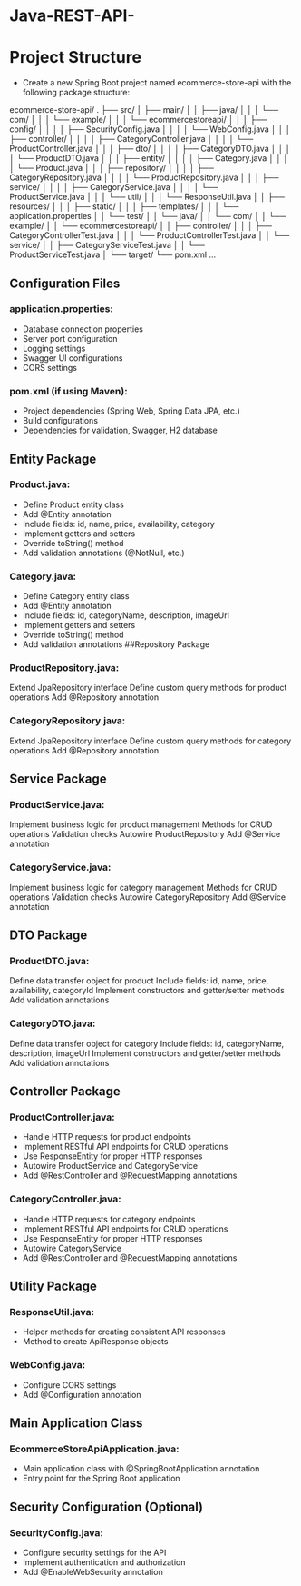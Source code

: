 # Java-REST-API-

# Project Structure
- Create a new Spring Boot project named ecommerce-store-api with the following package structure:

ecommerce-store-api/
.
├── src/
│   ├── main/
│   │   ├── java/
│   │   │   └── com/
│   │   │       └── example/
│   │   │           └── ecommercestoreapi/
│   │   │               ├── config/
│   │   │               │   ├── SecurityConfig.java
│   │   │               │   └── WebConfig.java
│   │   │               ├── controller/
│   │   │               │   ├── CategoryController.java
│   │   │               │   └── ProductController.java
│   │   │               ├── dto/
│   │   │               │   ├── CategoryDTO.java
│   │   │               │   └── ProductDTO.java
│   │   │               ├── entity/
│   │   │               │   ├── Category.java
│   │   │               │   └── Product.java
│   │   │               ├── repository/
│   │   │               │   ├── CategoryRepository.java
│   │   │               │   └── ProductRepository.java
│   │   │               ├── service/
│   │   │               │   ├── CategoryService.java
│   │   │               │   └── ProductService.java
│   │   │               └── util/
│   │   │                   └── ResponseUtil.java
│   │   ├── resources/
│   │   │   ├── static/
│   │   │   ├── templates/
│   │   │   └── application.properties
│   │   └── test/
│   │       └── java/
│   │           └── com/
│   │               └── example/
│   │                   └── ecommercestoreapi/
│   │                       ├── controller/
│   │                       │   ├── CategoryControllerTest.java
│   │                       │   └── ProductControllerTest.java
│   │                       └── service/
│   │                           ├── CategoryServiceTest.java
│   │                           └── ProductServiceTest.java
│   └── target/
└── pom.xml ...



## Configuration Files

### application.properties:
- Database connection properties
- Server port configuration
- Logging settings
- Swagger UI configurations
- CORS settings
### pom.xml (if using Maven):
- Project dependencies (Spring Web, Spring Data JPA, etc.)
- Build configurations
- Dependencies for validation, Swagger, H2 database
## Entity Package
### Product.java:
* Define Product entity class
* Add @Entity annotation
* Include fields: id, name, price, availability, category
* Implement getters and setters
* Override toString() method
* Add validation annotations (@NotNull, etc.)
### Category.java:
* Define Category entity class
* Add @Entity annotation
* Include fields: id, categoryName, description, imageUrl
* Implement getters and setters
* Override toString() method
* Add validation annotations
##Repository Package
### ProductRepository.java:
Extend JpaRepository interface
Define custom query methods for product operations
Add @Repository annotation
### CategoryRepository.java:
Extend JpaRepository interface
Define custom query methods for category operations
Add @Repository annotation
## Service Package
### ProductService.java:
Implement business logic for product management
Methods for CRUD operations
Validation checks
Autowire ProductRepository
Add @Service annotation
### CategoryService.java:
Implement business logic for category management
Methods for CRUD operations
Validation checks
Autowire CategoryRepository
Add @Service annotation
## DTO Package
### ProductDTO.java:
Define data transfer object for product
Include fields: id, name, price, availability, categoryId
Implement constructors and getter/setter methods
Add validation annotations
### CategoryDTO.java:
Define data transfer object for category
Include fields: id, categoryName, description, imageUrl
Implement constructors and getter/setter methods
Add validation annotations
## Controller Package
### ProductController.java:
* Handle HTTP requests for product endpoints
* Implement RESTful API endpoints for CRUD operations
* Use ResponseEntity for proper HTTP responses
* Autowire ProductService and CategoryService
* Add @RestController and @RequestMapping annotations
### CategoryController.java:
* Handle HTTP requests for category endpoints
* Implement RESTful API endpoints for CRUD operations
* Use ResponseEntity for proper HTTP responses
* Autowire CategoryService
* Add @RestController and @RequestMapping annotations
## Utility Package
### ResponseUtil.java:
* Helper methods for creating consistent API responses
* Method to create ApiResponse objects
### WebConfig.java:
* Configure CORS settings
* Add @Configuration annotation

## Main Application Class
### EcommerceStoreApiApplication.java:
* Main application class with @SpringBootApplication annotation
* Entry point for the Spring Boot application

## Security Configuration (Optional)
### SecurityConfig.java:
* Configure security settings for the API
* Implement authentication and authorization
* Add @EnableWebSecurity annotation
